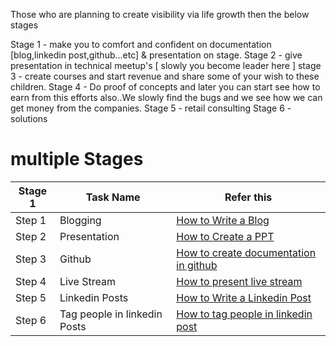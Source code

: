 Those who are planning to create visibility via life growth then the below stages 


Stage 1 - make you to comfort and confident on documentation [blog,linkedin post,github...etc] & presentation on stage.
Stage 2 - give presentation in technical meetup's [ slowly you become leader here ]
stage 3 - create courses and start revenue and share some of your wish to these children.
Stage 4 - Do proof of concepts and later you can start see how to earn from this efforts also..We slowly find the bugs and we see how we can get money from the companies.
Stage 5 - retail consulting
Stage 6 - solutions


# multiple Stages

| **Stage 1** 	| Task Name						| Refer this 						| 
| ------- 		| --------------------------	| --------------------------------- |
| Step 1  		| Blogging						|  [How to Write a Blog ](blog.md)  |
| Step 2  		| Presentation					|  [How to Create a PPT ](ppt.md)  	|
| Step 3  		| Github						|  [How to create documentation in github ](blog.md)  |
| Step 4  		| Live Stream					|  [How to present live stream ](livestream.md)  	|
| Step 5  		| Linkedin Posts				|  [How to Write a Linkedin Post ](blog.md)  |
| Step 6  		| Tag people in linkedin Posts 	|  [How to tag people in linkedin post](blog.md)  	|
